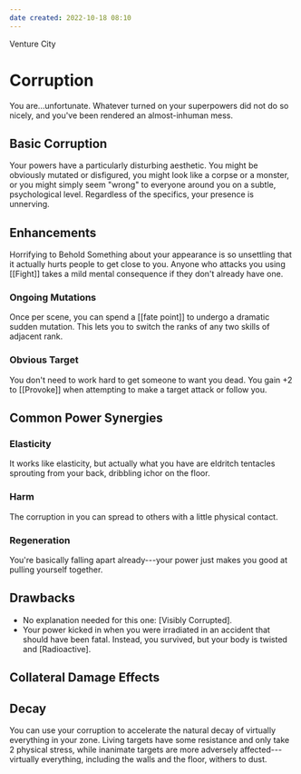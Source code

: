 ```yaml
---
date created: 2022-10-18 08:10
---
```


Venture City

# Corruption

You are...unfortunate. Whatever turned on your superpowers did not do so nicely, and you've been rendered an almost-inhuman mess.

## Basic Corruption

Your powers have a particularly disturbing aesthetic. You might be obviously mutated or disfigured, you might look like a corpse or a monster, or you might simply seem "wrong" to everyone around you on a subtle, psychological level. Regardless of the specifics, your presence is unnerving.

## Enhancements

Horrifying to Behold Something about your appearance is so
unsettling that it actually hurts people to get close to you. Anyone who
attacks you using [[Fight]] takes a mild mental consequence if they don't
already have one.

### Ongoing Mutations
Once per scene, you can spend a [[fate point]] to undergo a dramatic sudden mutation. This lets you to switch the ranks of any two skills of adjacent rank.

### Obvious Target 
You don't need to work hard to get someone to want you dead. You gain +2 to [[Provoke]] when attempting to make a target attack or follow you.

## Common Power Synergies

### Elasticity 
It works like elasticity, but actually what you have are eldritch tentacles sprouting from your back, dribbling ichor on the floor.

### Harm 
The corruption in you can spread to others with a little physical contact.

### Regeneration 
You're basically falling apart already---your power just makes you good at pulling yourself together.

## Drawbacks

- No explanation needed for this one: [Visibly Corrupted].
- Your power kicked in when you were irradiated in an accident that should have been fatal. Instead, you survived, but your body is twisted and [Radioactive].

## Collateral Damage Effects

## Decay
You can use your corruption to accelerate the natural decay of virtually everything in your zone. Living targets have some resistance and only take 2 physical stress, while inanimate targets are more adversely affected---virtually everything, including the walls and the floor, withers to dust.

